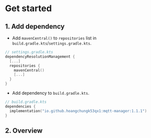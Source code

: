 # Get started

## 1. Add dependency

- Add `mavenCentral()` to `repositories` list in `build.gradle.kts`/`settings.gradle.kts`.

```kotlin
// settings.gradle.kts
dependencyResolutionManagement {
  [...]
  repositories {
    mavenCentral()
    [...]
  }
}
```

- Add dependency to `build.gradle.kts`.

```kotlin
// build.gradle.kts
dependencies {
  implementation("io.github.hoangchungk53qx1:mqtt-manager:1.1.1")
}
```

## 2. Overview
